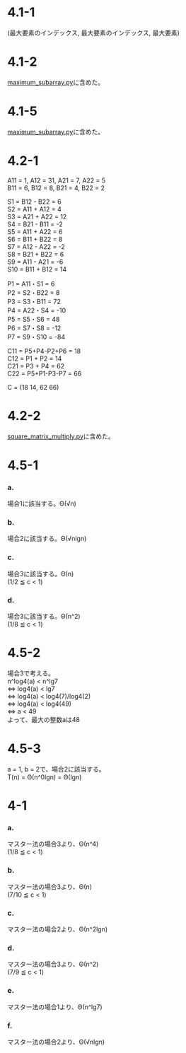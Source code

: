 # 4.1-1
(最大要素のインデックス, 最大要素のインデックス, 最大要素)

# 4.1-2
[maximum_subarray.py](./src/maximum_subarray.py)に含めた。

# 4.1-5
[maximum_subarray.py](./src/maximum_subarray.py)に含めた。

# 4.2-1
A11 = 1, A12 = 31, A21 = 7, A22 = 5  
B11 = 6, B12 = 8, B21 = 4, B22 = 2  

S1 = B12 - B22 = 6  
S2 = A11 + A12 = 4  
S3 = A21 + A22 = 12  
S4 = B21 - B11 = -2  
S5 = A11 + A22 = 6  
S6 = B11 + B22 = 8  
S7 = A12 - A22 = -2  
S8 = B21 + B22 = 6  
S9 = A11 - A21 = -6  
S10 = B11 + B12 = 14  

P1 = A11・S1 = 6  
P2 = S2・B22 = 8  
P3 = S3・B11 = 72  
P4 = A22・S4 = -10  
P5 = S5・S6 = 48  
P6 = S7・S8 = -12  
P7 = S9・S10 = -84  

C11 = P5+P4-P2+P6 = 18  
C12 = P1 + P2 = 14  
C21 = P3 + P4 = 62  
C22 = P5+P1-P3-P7 = 66  

C = (18 14, 62 66)  

# 4.2-2
[square_matrix_multiply.py](./src/square_matrix_multiply.py)に含めた。

# 4.5-1
### a.
場合1に該当する。Θ(√n)

### b.
場合2に該当する。Θ(√nlgn)

### c.
場合3に該当する。Θ(n)  
(1/2 ≦ c < 1)

### d.
場合3に該当する。Θ(n^2)  
(1/8 ≦ c < 1)

# 4.5-2
場合3で考える。  
n^log4(a) < n^lg7  
⇔ log4(a) < lg7  
⇔ log4(a) < log4(7)/log4(2)  
⇔ log4(a) < log4(49)  
⇔ a < 49  
よって、最大の整数aは48  

# 4.5-3
a = 1, b = 2で、場合2に該当する。  
T(n) = Θ(n^0lgn) = Θ(lgn)

# 4-1
### a.
マスター法の場合3より、Θ(n^4)  
(1/8 ≦ c < 1)

### b.
マスター法の場合3より、Θ(n)  
(7/10 ≦ c < 1)

### c.
マスター法の場合2より、Θ(n^2lgn)

### d.
マスター法の場合3より、Θ(n^2)  
(7/9 ≦ c < 1)

### e.
マスター法の場合1より、Θ(n^lg7)

### f.
マスター法の場合2より、Θ(√nlgn)

